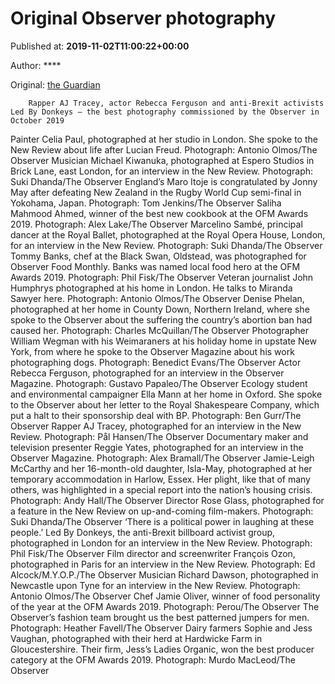
# Original Observer photography

Published at: **2019-11-02T11:00:22+00:00**

Author: ****

Original: [the Guardian](https://www.theguardian.com/artanddesign/gallery/2019/nov/02/original-observer-photography)


        Rapper AJ Tracey, actor Rebecca Ferguson and anti-Brexit activists Led By Donkeys – the best photography commissioned by the Observer in October 2019
      
Painter Celia Paul, photographed at her studio in London. She spoke to the New Review about life after Lucian Freud.
Photograph: Antonio Olmos/The Observer
Musician Michael Kiwanuka, photographed at Espero Studios in Brick Lane, east London, for an interview in the New Review.
Photograph: Suki Dhanda/The Observer
England’s Maro Itoje is congratulated by Jonny May after defeating New Zealand in the Rugby World Cup semi-final in Yokohama, Japan.
Photograph: Tom Jenkins/The Observer
Saliha Mahmood Ahmed, winner of the best new cookbook at the OFM Awards 2019.
Photograph: Alex Lake/The Observer
Marcelino Sambé, principal dancer at the Royal Ballet, photographed at the Royal Opera House, London, for an interview in the New Review.
Photograph: Suki Dhanda/The Observer
Tommy Banks, chef at the Black Swan, Oldstead, was photographed for Observer Food Monthly. Banks was named local food hero at the OFM Awards 2019.
Photograph: Phil Fisk/The Observer
Veteran journalist John Humphrys photographed at his home in London. He talks to Miranda Sawyer here.
Photograph: Antonio Olmos/The Observer
Denise Phelan, photographed at her home in County Down, Northern Ireland, where she spoke to the Observer about the suffering the country’s abortion ban had caused her.
Photograph: Charles McQuillan/The Observer
Photographer William Wegman with his Weimaraners at his holiday home in upstate New York, from where he spoke to the Observer Magazine about his work photographing dogs.
Photograph: Benedict Evans/The Observer
Actor Rebecca Ferguson, photographed for an interview in the Observer Magazine.
Photograph: Gustavo Papaleo/The Observer
Ecology student and environmental campaigner Ella Mann at her home in Oxford. She spoke to the Observer about her letter to the Royal Shakespeare Company, which put a halt to their sponsorship deal with BP.
Photograph: Ben Gurr/The Observer
Rapper AJ Tracey, photographed for an interview in the New Review.
Photograph: Pål Hansen/The Observer
Documentary maker and television presenter Reggie Yates, photographed for an interview in the Observer Magazine.
Photograph: Alex Bramall/The Observer
Jamie-Leigh McCarthy and her 16-month-old daughter, Isla-May, photographed at her temporary accommodation in Harlow, Essex. Her plight, like that of many others, was highlighted in a special report into the nation’s housing crisis.
Photograph: Andy Hall/The Observer
Director Rose Glass, photographed for a feature in the New Review on up-and-coming film-makers.
Photograph: Suki Dhanda/The Observer
‘There is a political power in laughing at these people.’ Led By Donkeys, the anti-Brexit billboard activist group, photographed in London for an interview in the New Review.
Photograph: Phil Fisk/The Observer
Film director and screenwriter François Ozon, photographed in Paris for an interview in the New Review.
Photograph: Ed Alcock/M.Y.O.P./The Observer
Musician Richard Dawson, photographed in Newcastle upon Tyne for an interview in the New Review.
Photograph: Antonio Olmos/The Observer
Chef Jamie Oliver, winner of food personality of the year at the OFM Awards 2019.
Photograph: Perou/The Observer
The Observer’s fashion team brought us the best patterned jumpers for men.
Photograph: Heather Favell/The Observer
Dairy farmers Sophie and Jess Vaughan, photographed with their herd at Hardwicke Farm in Gloucestershire. Their firm, Jess’s Ladies Organic, won the best producer category at the OFM Awards 2019.
Photograph: Murdo MacLeod/The Observer

